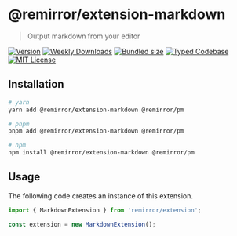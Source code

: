 # @remirror/extension-markdown

> Output markdown from your editor

[![Version][version]][npm] [![Weekly Downloads][downloads-badge]][npm] [![Bundled size][size-badge]][size] [![Typed Codebase][typescript]](#) [![MIT License][license]](#)

[version]: https://flat.badgen.net/npm/v/@remirror/extension-markdown/next
[npm]: https://npmjs.com/package/@remirror/extension-markdown/v/next
[license]: https://flat.badgen.net/badge/license/MIT/purple
[size]: https://bundlephobia.com/result?p=@remirror/extension-markdown@next
[size-badge]: https://flat.badgen.net/bundlephobia/minzip/@remirror/extension-markdown@next
[typescript]: https://flat.badgen.net/badge/icon/TypeScript?icon=typescript&label
[downloads-badge]: https://badgen.net/npm/dw/@remirror/extension-markdown/red?icon=npm

## Installation

```bash
# yarn
yarn add @remirror/extension-markdown @remirror/pm

# pnpm
pnpm add @remirror/extension-markdown @remirror/pm

# npm
npm install @remirror/extension-markdown @remirror/pm
```

## Usage

The following code creates an instance of this extension.

```ts
import { MarkdownExtension } from 'remirror/extension';

const extension = new MarkdownExtension();
```
